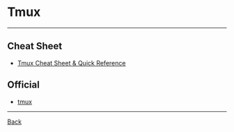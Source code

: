 # Tmux

---

## Cheat Sheet

- [Tmux Cheat Sheet & Quick Reference](https://tmuxcheatsheet.com/)

## Official

- [tmux](https://github.com/tmux/tmux/wiki)

---

[Back](./../readme.md)
